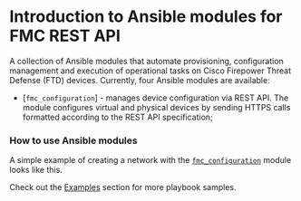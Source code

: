 # Introduction to Ansible modules for FMC REST API

A collection of Ansible modules that automate provisioning, configuration management and execution of operational tasks on
Cisco Firepower Threat Defense (FTD) devices. Currently, four Ansible modules are available:

* [`fmc_configuration`] - manages device configuration via REST API. The module configures virtual and physical devices by sending HTTPS calls formatted according to the REST API specification;


### How to use Ansible modules

A simple example of creating a network with the [`fmc_configuration`](../operations/create_access_policy_category.md) module looks like this.

Check out the [Examples](../samples) section for more playbook samples.